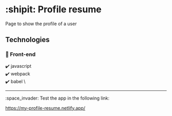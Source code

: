 # :shipit: Profile resume

Page to show the profile of a user

## Technologies

### :small_blue_diamond: Front-end
:heavy_check_mark: javascript \
:heavy_check_mark: webpack \
:heavy_check_mark: babel \

<hr>
:space_invader: Test the app in the following link:

https://my-profile-resume.netlify.app/
